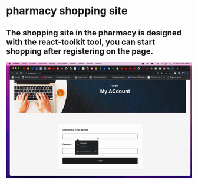 # pharmacy shopping site

## The shopping site in the pharmacy is designed with the react-toolkit tool, you can start shopping after registering on the page.

![](https://github.com/ozbuganliramazan/pharmacy-shopping-site/blob/main/src/logo.gif)
